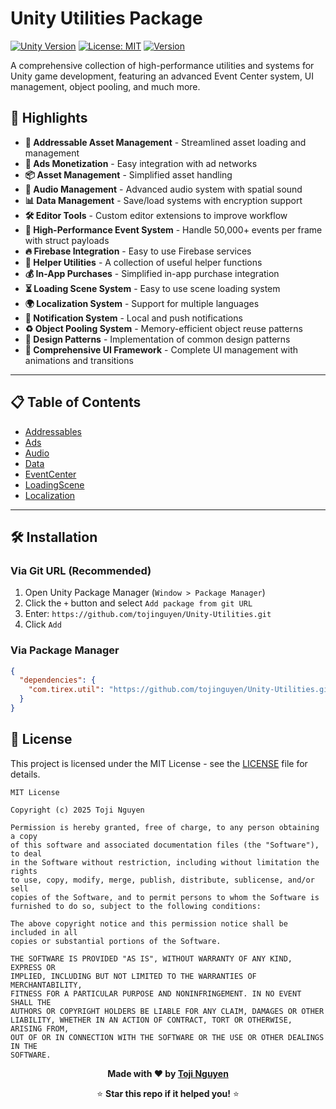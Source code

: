 # Unity Utilities Package

[![Unity Version](https://img.shields.io/badge/Unity-2022.3%2B-blue.svg)](https://unity3d.com/)
[![License: MIT](https://img.shields.io/badge/License-MIT-yellow.svg)](https://opensource.org/licenses/MIT)
[![Version](https://img.shields.io/badge/Version-1.2.1-green.svg)](https://github.com/tojinguyen/Unity-Utilities)

A comprehensive collection of high-performance utilities and systems for Unity game development, featuring an advanced Event Center system, UI management, object pooling, and much more.

## 🚀 **Highlights**

- **🔄 Addressable Asset Management** - Streamlined asset loading and management
- **📱 Ads Monetization** - Easy integration with ad networks
- **📦 Asset Management** - Simplified asset handling
- **🎵 Audio Management** - Advanced audio system with spatial sound
- **📊 Data Management** - Save/load systems with encryption support
- **🛠️ Editor Tools** - Custom editor extensions to improve workflow
- **🎯 High-Performance Event System** - Handle 50,000+ events per frame with struct payloads
- **🔥 Firebase Integration** - Easy to use Firebase services
- **🤝 Helper Utilities** - A collection of useful helper functions
- **💰 In-App Purchases** - Simplified in-app purchase integration
- **⏳ Loading Scene System** - Easy to use scene loading system
- **🌍 Localization System** - Support for multiple languages
- **🔔 Notification System** - Local and push notifications
- **♻️ Object Pooling System** - Memory-efficient object reuse patterns
- **🎨 Design Patterns** - Implementation of common design patterns
- **🎨 Comprehensive UI Framework** - Complete UI management with animations and transitions

---

## 📋 **Table of Contents**

- [Addressables](./Assets/Utils/Addressables/README.md)
- [Ads](./Assets/Utils/Ads/README.md)
- [Audio](./Assets/Utils/Audio/README.md)
- [Data](./Assets/Utils/Data/README.md)
- [EventCenter](./Assets/Utils/EventCenter/README.md)
- [LoadingScene](./Assets/Utils/LoadingScene/README.md)
- [Localization](./Assets/Utils/Localization/README.md)

---

## 🛠️ **Installation**

### **Via Git URL (Recommended)**

1. Open Unity Package Manager (`Window > Package Manager`)
2. Click the `+` button and select `Add package from git URL`
3. Enter: `https://github.com/tojinguyen/Unity-Utilities.git`
4. Click `Add`

### **Via Package Manager**

```json
{
  "dependencies": {
    "com.tirex.util": "https://github.com/tojinguyen/Unity-Utilities.git"
  }
}
```

## 📝 **License**

This project is licensed under the MIT License - see the [LICENSE](LICENSE) file for details.

```
MIT License

Copyright (c) 2025 Toji Nguyen

Permission is hereby granted, free of charge, to any person obtaining a copy
of this software and associated documentation files (the "Software"), to deal
in the Software without restriction, including without limitation the rights
to use, copy, modify, merge, publish, distribute, sublicense, and/or sell
copies of the Software, and to permit persons to whom the Software is
furnished to do so, subject to the following conditions:

The above copyright notice and this permission notice shall be included in all
copies or substantial portions of the Software.

THE SOFTWARE IS PROVIDED "AS IS", WITHOUT WARRANTY OF ANY KIND, EXPRESS OR
IMPLIED, INCLUDING BUT NOT LIMITED TO THE WARRANTIES OF MERCHANTABILITY,
FITNESS FOR A PARTICULAR PURPOSE AND NONINFRINGEMENT. IN NO EVENT SHALL THE
AUTHORS OR COPYRIGHT HOLDERS BE LIABLE FOR ANY CLAIM, DAMAGES OR OTHER
LIABILITY, WHETHER IN AN ACTION OF CONTRACT, TORT OR OTHERWISE, ARISING FROM,
OUT OF OR IN CONNECTION WITH THE SOFTWARE OR THE USE OR OTHER DEALINGS IN THE
SOFTWARE.
```

<div align="center">

**Made with ❤️ by [Toji Nguyen](https://github.com/tojinguyen)**

⭐ **Star this repo if it helped you!** ⭐

</div>


